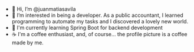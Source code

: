 - 👋 Hi, I’m @juanmatiasavila
- 👀 I’m interested in being a developer. As a public accountant, I learned programming to automate my tasks and I discovered a lovely new world.
- 🌱 I'm currently learning Spring Boot for backend development
- ☕️ I'm a coffee enthusiast, and, of course... the profile picture is a coffee made by me.
<!---
juanmatiasavila/juanmatiasavila is a ✨ special ✨ repository because its `README.md` (this file) appears on your GitHub profile.
You can click the Preview link to take a look at your changes.
--->

